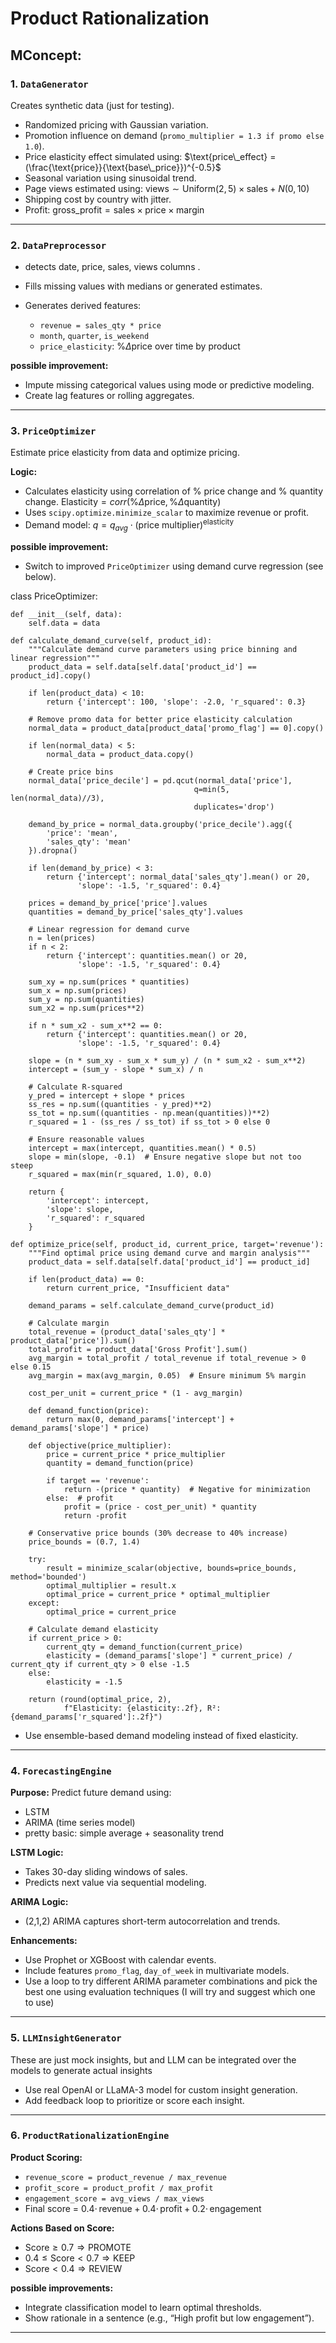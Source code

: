 # Product Rationalization 


## MConcept: 

### 1. `DataGenerator`

 Creates synthetic data (just for testing).


* Randomized pricing with Gaussian variation.
* Promotion influence on demand (`promo_multiplier = 1.3 if promo else 1.0`).
* Price elasticity effect simulated using:
  $\text{price\_effect} = (\frac{\text{price}}{\text{base\_price}})^{-0.5}$
* Seasonal variation using sinusoidal trend.
* Page views estimated using:
  $\text{views} \sim \text{Uniform}(2, 5) \times \text{sales} + N(0, 10)$
* Shipping cost by country with jitter.
* Profit: $\text{gross\_profit} = \text{sales} \times \text{price} \times \text{margin}$

---

### 2. `DataPreprocessor`


* detects date, price, sales, views columns .
* Fills missing values with medians or generated estimates.
* Generates derived features:

  * `revenue = sales_qty * price`
  * `month`, `quarter`, `is_weekend`
  * `price_elasticity`: $\%\Delta \text{price}$ over time by product

**possible improvement:**

* Impute missing categorical values using mode or predictive modeling.
* Create lag features or rolling aggregates.

---

### 3. `PriceOptimizer` 
 Estimate price elasticity from data and optimize pricing.

**Logic:**

* Calculates elasticity using correlation of % price change and % quantity change.
  $\text{Elasticity} = corr(\%\Delta \text{price}, \%\Delta \text{quantity})$
* Uses `scipy.optimize.minimize_scalar` to maximize revenue or profit.
* Demand model: $q = q_{avg} \cdot (\text{price multiplier})^{\text{elasticity}}$

**possible improvement:**

* Switch to improved `PriceOptimizer` using demand curve regression (see below).

class PriceOptimizer:
    
    def __init__(self, data):
        self.data = data
        
    def calculate_demand_curve(self, product_id):
        """Calculate demand curve parameters using price binning and linear regression"""
        product_data = self.data[self.data['product_id'] == product_id].copy()
        
        if len(product_data) < 10:
            return {'intercept': 100, 'slope': -2.0, 'r_squared': 0.3}
        
        # Remove promo data for better price elasticity calculation
        normal_data = product_data[product_data['promo_flag'] == 0].copy()
        
        if len(normal_data) < 5:
            normal_data = product_data.copy()
        
        # Create price bins 
        normal_data['price_decile'] = pd.qcut(normal_data['price'], 
                                             q=min(5, len(normal_data)//3), 
                                             duplicates='drop')
        
        demand_by_price = normal_data.groupby('price_decile').agg({
            'price': 'mean',
            'sales_qty': 'mean'
        }).dropna()
        
        if len(demand_by_price) < 3:
            return {'intercept': normal_data['sales_qty'].mean() or 20, 
                   'slope': -1.5, 'r_squared': 0.4}
        
        prices = demand_by_price['price'].values
        quantities = demand_by_price['sales_qty'].values
        
        # Linear regression for demand curve
        n = len(prices)
        if n < 2:
            return {'intercept': quantities.mean() or 20, 
                   'slope': -1.5, 'r_squared': 0.4}
            
        sum_xy = np.sum(prices * quantities)
        sum_x = np.sum(prices)
        sum_y = np.sum(quantities)
        sum_x2 = np.sum(prices**2)
        
        if n * sum_x2 - sum_x**2 == 0:
            return {'intercept': quantities.mean() or 20, 
                   'slope': -1.5, 'r_squared': 0.4}
            
        slope = (n * sum_xy - sum_x * sum_y) / (n * sum_x2 - sum_x**2)
        intercept = (sum_y - slope * sum_x) / n
        
        # Calculate R-squared
        y_pred = intercept + slope * prices
        ss_res = np.sum((quantities - y_pred)**2)
        ss_tot = np.sum((quantities - np.mean(quantities))**2)
        r_squared = 1 - (ss_res / ss_tot) if ss_tot > 0 else 0
        
        # Ensure reasonable values
        intercept = max(intercept, quantities.mean() * 0.5)
        slope = min(slope, -0.1)  # Ensure negative slope but not too steep
        r_squared = max(min(r_squared, 1.0), 0.0)
        
        return {
            'intercept': intercept,
            'slope': slope,
            'r_squared': r_squared
        }
    
    def optimize_price(self, product_id, current_price, target='revenue'):
        """Find optimal price using demand curve and margin analysis"""
        product_data = self.data[self.data['product_id'] == product_id]
        
        if len(product_data) == 0:
            return current_price, "Insufficient data"
        
        demand_params = self.calculate_demand_curve(product_id)
        
        # Calculate margin 
        total_revenue = (product_data['sales_qty'] * product_data['price']).sum()
        total_profit = product_data['Gross Profit'].sum()
        avg_margin = total_profit / total_revenue if total_revenue > 0 else 0.15
        avg_margin = max(avg_margin, 0.05)  # Ensure minimum 5% margin
        
        cost_per_unit = current_price * (1 - avg_margin)
        
        def demand_function(price):
            return max(0, demand_params['intercept'] + demand_params['slope'] * price)
        
        def objective(price_multiplier):
            price = current_price * price_multiplier
            quantity = demand_function(price)
            
            if target == 'revenue':
                return -(price * quantity)  # Negative for minimization
            else:  # profit
                profit = (price - cost_per_unit) * quantity
                return -profit
        
        # Conservative price bounds (30% decrease to 40% increase)
        price_bounds = (0.7, 1.4)
        
        try:
            result = minimize_scalar(objective, bounds=price_bounds, method='bounded')
            optimal_multiplier = result.x
            optimal_price = current_price * optimal_multiplier
        except:
            optimal_price = current_price
        
        # Calculate demand elasticity
        if current_price > 0:
            current_qty = demand_function(current_price)
            elasticity = (demand_params['slope'] * current_price) / current_qty if current_qty > 0 else -1.5
        else:
            elasticity = -1.5
        
        return (round(optimal_price, 2), 
                f"Elasticity: {elasticity:.2f}, R²: {demand_params['r_squared']:.2f}")
                
* Use ensemble-based demand modeling instead of fixed elasticity.

---

### 4. `ForecastingEngine`

**Purpose:** Predict future demand using:

* LSTM 
* ARIMA (time series model)
* pretty basic: simple average + seasonality trend

**LSTM Logic:**

* Takes 30-day sliding windows of sales.
* Predicts next value via sequential modeling.

**ARIMA Logic:**

* (2,1,2) ARIMA captures short-term autocorrelation and trends.

**Enhancements:**

* Use Prophet or XGBoost with calendar events.
* Include features `promo_flag`, `day_of_week` in multivariate models.
* Use a loop to try different ARIMA parameter combinations and pick the best one using evaluation techniques (I will try and suggest which one to use)

---

### 5. `LLMInsightGenerator`

These are just mock insights, but and LLM can be integrated over the models to generate actual insights


* Use real OpenAI or LLaMA-3 model for custom insight generation.
* Add feedback loop to prioritize or score each insight.

---

### 6. `ProductRationalizationEngine`


**Product Scoring:**

* `revenue_score = product_revenue / max_revenue`
* `profit_score = product_profit / max_profit`
* `engagement_score = avg_views / max_views`
* Final score = $0.4 \cdot \, \text{revenue} + 0.4 \cdot \, \text{profit} + 0.2 \cdot \, \text{engagement}$

**Actions Based on Score:**

* $\text{Score} \geq 0.7 \Rightarrow \text{PROMOTE}$
* $0.4 \leq \text{Score} < 0.7 \Rightarrow \text{KEEP}$
* $\text{Score} < 0.4 \Rightarrow \text{REVIEW}$

**possible improvements:**

* Integrate classification model to learn optimal thresholds.
* Show rationale in a sentence (e.g., “High profit but low engagement”).

---


